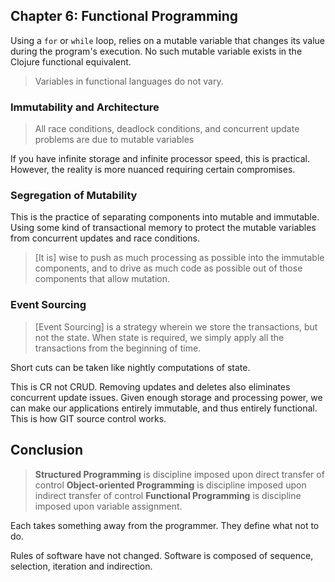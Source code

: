 ## Chapter 6: Functional Programming

Using a `for` or `while` loop, relies on a mutable variable that changes its value during the program's execution. No such mutable variable exists in the Clojure functional equivalent.

> Variables in functional languages do not vary.

### Immutability and Architecture

> All race conditions, deadlock conditions, and concurrent update problems are due to mutable variables

If you have infinite storage and infinite processor speed, this is practical. However, the reality is more nuanced requiring certain compromises.

### Segregation of Mutability

This is the practice of separating components into mutable and immutable. Using some kind of transactional memory to protect the mutable variables from concurrent updates and race conditions.

> \[It is\] wise to push as much processing as possible into the immutable components, and to drive as much code as possible out of those components that allow mutation.

### Event Sourcing

> \[Event Sourcing\] is a strategy wherein we store the transactions, but not the state. When state is required, we simply apply all the transactions from the beginning of time.

Short cuts can be taken like nightly computations of state.

This is CR not CRUD. Removing updates and deletes also eliminates concurrent update issues. Given enough storage and processing power, we can make our applications entirely immutable, and thus entirely functional. This is how GIT source control works.

## Conclusion

> **Structured Programming** is discipline imposed upon direct transfer of control
> **Object-oriented Programming** is discipline imposed upon indirect transfer of control
> **Functional Programming** is discipline imposed upon variable assignment.

Each takes something away from the programmer. They define what not to do.

Rules of software have not changed. Software is composed of sequence, selection, iteration and indirection.
